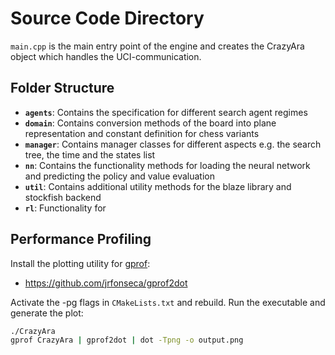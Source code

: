 # Source Code Directory

`main.cpp` is the main entry point of the engine and creates the CrazyAra object which handles the UCI-communication.

## Folder Structure
*   **`agents`**: Contains the specification for different search agent regimes
*   **`domain`**: Contains conversion methods of the board into plane representation and constant definition for chess variants
*   **`manager`**: Contains manager classes for different aspects e.g. the search tree, the time and the states list
*   **`nn`**: Contains the functionality methods for loading the neural network and predicting the policy and value evaluation
*   **`util`**: Contains additional utility methods for the blaze library and stockfish backend
*   **`rl`**: Functionality for 

## Performance Profiling 

Install the plotting utility for [gprof](https://ftp.gnu.org/old-gnu/Manuals/gprof-2.9.1/html_mono/gprof.html):
* https://github.com/jrfonseca/gprof2dot

Activate the -pg flags in `CMakeLists.txt` and rebuild.
Run the executable and generate the plot:
```bash
./CrazyAra
gprof CrazyAra | gprof2dot | dot -Tpng -o output.png
```
